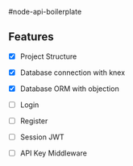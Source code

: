 #node-api-boilerplate

## Features

- [x] Project Structure
- [x] Database connection with knex
- [x] Database ORM with objection
- [ ] Login
- [ ] Register
- [ ] Session JWT
- [ ] API Key Middleware

